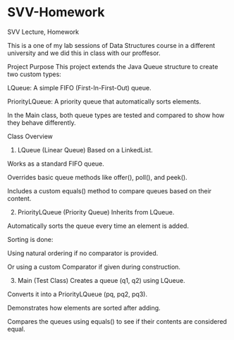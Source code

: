 # SVV-Homework
SVV Lecture, Homework

This is a one of my lab sessions of Data Structures course
in a different university and we did this in class with
our proffesor.


Project Purpose
This project extends the Java Queue structure to create two custom types:

LQueue: A simple FIFO (First-In-First-Out) queue.

PriorityLQueue: A priority queue that automatically sorts elements.

In the Main class, both queue types are tested and compared to show how they behave differently.

Class Overview
1. LQueue<E> (Linear Queue)
Based on a LinkedList.

Works as a standard FIFO queue.

Overrides basic queue methods like offer(), poll(), and peek().

Includes a custom equals() method to compare queues based on their content.

2. PriorityLQueue<E> (Priority Queue)
Inherits from LQueue.

Automatically sorts the queue every time an element is added.

Sorting is done:

Using natural ordering if no comparator is provided.

Or using a custom Comparator if given during construction.

3. Main (Test Class)
Creates a queue (q1, q2) using LQueue.

Converts it into a PriorityLQueue (pq, pq2, pq3).

Demonstrates how elements are sorted after adding.

Compares the queues using equals() to see if their contents are considered equal.
